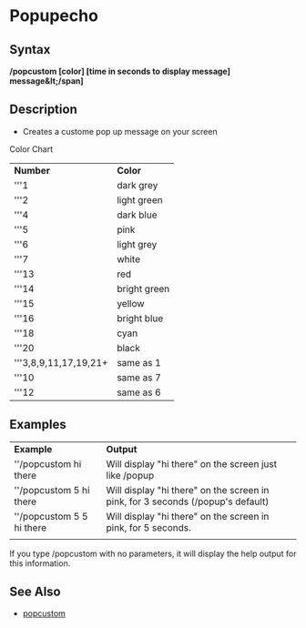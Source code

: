 # Popupecho

## Syntax

**/popcustom \[color\] \[time in seconds to display message\] message\&lt;/span\]**

## Description

* Creates a custome pop up message on your screen

Color Chart

|  |  |
| :--- | :--- |
| **Number** | **Color** |
| '''1 | dark grey |
| '''2 | light green |
| '''4 | dark blue |
| '''5 | pink |
| '''6 | light grey |
| '''7 | white |
| '''13 | red |
| '''14 | bright green |
| '''15 | yellow |
| '''16 | bright blue |
| '''18 | cyan |
| '''20 | black |
| '''3,8,9,11,17,19,21+ | same as 1 |
| '''10 | same as 7 |
| '''12 | same as 6 |

## Examples

|  |  |
| :--- | :--- |
| **Example** | **Output** |
| ''/popcustom hi there | Will display "hi there" on the screen just like /popup |
| ''/popcustom 5 hi there | Will display "hi there" on the screen in pink, for 3 seconds \(/popup's default\) |
| ''/popcustom 5 5 hi there | Will display "hi there" on the screen in pink, for 5 seconds. |
|  |  |

If you type /popcustom with no parameters, it will display the help output for this information.

## See Also

* [popcustom](popcustom.md)

